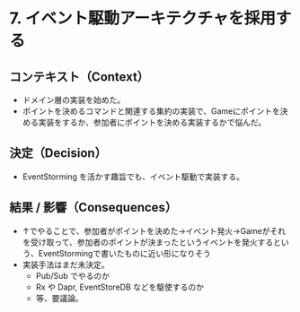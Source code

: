 # 7. イベント駆動アーキテクチャを採用する

## コンテキスト（Context）

- ドメイン層の実装を始めた。
- ポイントを決めるコマンドと関連する集約の実装で、Gameにポイントを決める実装をするか、参加者にポイントを決める実装するかで悩んだ。

## 決定（Decision）

- EventStorming を活かす趣旨でも、イベント駆動で実装する。

## 結果 / 影響（Consequences）

- ↑でやることで、参加者がポイントを決めた→イベント発火→Gameがそれを受け取って、参加者のポイントが決まったというイベントを発火するという、EventStormingで書いたものに近い形になりそう
- 実装手法はまだ未決定。
  - Pub/Sub でやるのか
  - Rx や Dapr, EventStoreDB などを駆使するのか
  - 等、要議論。
